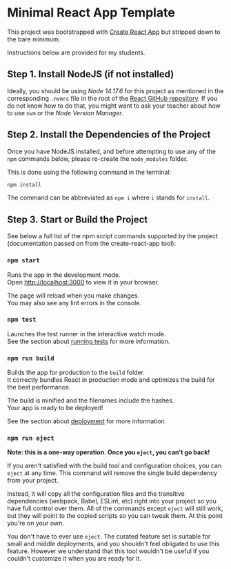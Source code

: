 # Minimal React App Template

This project was bootstrapped with [Create React App](https://github.com/facebook/create-react-app) but stripped down to the bare minimum.

Instructions below are provided for my students.

## Step 1. Install NodeJS (if not installed)

Ideally, you should be using _Node 14.17.6_ for this project as mentioned in the corresponding `.nvmrc` file in the root of the [React GitHub repository](https://github.com/facebook/react). If you do not know how to do that, you might want to ask your teacher about how to use `nvm` or the _Node Version Manager_.

## Step 2. Install the Dependencies of the Project

Once you have NodeJS installed, and before attempting to use any of the `npm` commands below, please re-create the `node_modules` folder.

This is done using the following command in the terminal:

```bash
npm install
```

The command can be abbreviated as `npm i` where `i` stands for `install`.

## Step 3. Start or Build the Project

See below a full list of the npm script commands supported by the project (documentation passed on from the create-react-app tool):

### `npm start`

Runs the app in the development mode.\
Open [http://localhost:3000](http://localhost:3000) to view it in your browser.

The page will reload when you make changes.\
You may also see any lint errors in the console.

### `npm test`

Launches the test runner in the interactive watch mode.\
See the section about [running tests](https://facebook.github.io/create-react-app/docs/running-tests) for more information.

### `npm run build`

Builds the app for production to the `build` folder.\
It correctly bundles React in production mode and optimizes the build for the best performance.

The build is minified and the filenames include the hashes.\
Your app is ready to be deployed!

See the section about [deployment](https://facebook.github.io/create-react-app/docs/deployment) for more information.

### `npm run eject`

**Note: this is a one-way operation. Once you `eject`, you can't go back!**

If you aren't satisfied with the build tool and configuration choices, you can `eject` at any time. This command will remove the single build dependency from your project.

Instead, it will copy all the configuration files and the transitive dependencies (webpack, Babel, ESLint, etc) right into your project so you have full control over them. All of the commands except `eject` will still work, but they will point to the copied scripts so you can tweak them. At this point you're on your own.

You don't have to ever use `eject`. The curated feature set is suitable for small and middle deployments, and you shouldn't feel obligated to use this feature. However we understand that this tool wouldn't be useful if you couldn't customize it when you are ready for it.